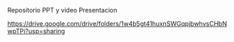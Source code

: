 Repositorio PPT y video Presentacion


https://drive.google.com/drive/folders/1w4b5gt41huxnSWGqpjbwhvsCHbNwpTPi?usp=sharing





